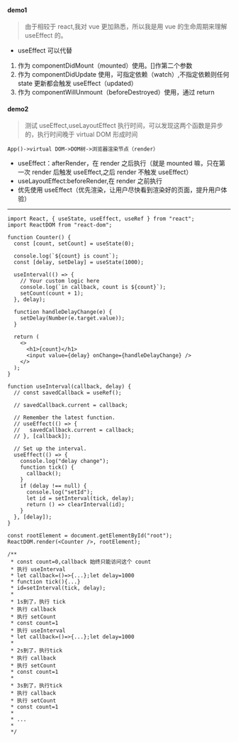 #### demo1
> 由于相较于 react,我对 vue 更加熟悉，所以我是用 vue 的生命周期来理解 useEffect 的。 
* useEffect 可以代替
1. 作为 componentDidMount（mounted）使用。[]作第二个参数
2. 作为 componentDidUpdate 使用，可指定依赖（watch）,不指定依赖则任何 state 更新都会触发 useEffect（updated）
3. 作为 componentWillUnmount（beforeDestroyed）使用，通过 return

#### demo2
> 测试 useEffect,useLayoutEffect 执行时间，可以发现这两个函数是异步的，执行时间晚于 virtual DOM 形成时间
```
App()->virtual DOM->DOM树->浏览器渲染节点（render）
```
* useEffect：afterRender，在 render 之后执行（就是 mounted 嘛，只在第一次 render 后触发 useEffect,之后 render 不触发 useEffect）
* useLayoutEffect:beforeRender,在 render 之前执行 
* 优先使用 useEffect（优先渲染，让用户尽快看到渲染好的页面，提升用户体验）

---
```
import React, { useState, useEffect, useRef } from "react";
import ReactDOM from "react-dom";

function Counter() {
  const [count, setCount] = useState(0);

  console.log(`${count} is count`);
  const [delay, setDelay] = useState(1000);

  useInterval(() => {
    // Your custom logic here
    console.log(`in callback, count is ${count}`);
    setCount(count + 1);
  }, delay);

  function handleDelayChange(e) {
    setDelay(Number(e.target.value));
  }

  return (
    <>
      <h1>{count}</h1>
      <input value={delay} onChange={handleDelayChange} />
    </>
  );
}

function useInterval(callback, delay) {
  // const savedCallback = useRef();

  // savedCallback.current = callback;

  // Remember the latest function.
  // useEffect(() => {
  //   savedCallback.current = callback;
  // }, [callback]);

  // Set up the interval.
  useEffect(() => {
    console.log("delay change");
    function tick() {
      callback();
    }
    if (delay !== null) {
      console.log("setId");
      let id = setInterval(tick, delay);
      return () => clearInterval(id);
    }
  }, [delay]);
}

const rootElement = document.getElementById("root");
ReactDOM.render(<Counter />, rootElement);

/**
 * const count=0,callback 始终只能访问这个 count
 * 执行 useInterval
 * let callback=()=>{...};let delay=1000
 * function tick(){...}
 * id=setInterval(tick, delay);
 *
 * 1s到了，执行 tick
 * 执行 callback
 * 执行 setCount
 * const count=1
 * 执行 useInterval
 * let callback=()=>{...};let delay=1000
 * 
 * 2s到了，执行tick
 * 执行 callback
 * 执行 setCount
 * const count=1
 * 
 * 3s到了，执行tick
 * 执行 callback
 * 执行 setCount
 * const count=1
 * 
 * ...
 *
 */
```
